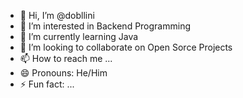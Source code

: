 - 👋 Hi, I’m @dobllini
- 👀 I’m interested in Backend Programming
- 🌱 I’m currently learning Java
- 💞️ I’m looking to collaborate on Open Sorce Projects
- 📫 How to reach me ...
- 😄 Pronouns: He/Him
- ⚡ Fun fact: ...

<!---
dobllini/dobllini is a ✨ special ✨ repository because its `README.md` (this file) appears on your GitHub profile.
You can click the Preview link to take a look at your changes.
--->
